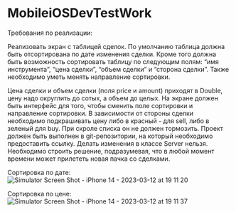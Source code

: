 # MobileiOSDevTestWork

Требования по реализации:

Реализовать экран с таблицей сделок.
По умолчанию таблица должна быть отсортирована по дате изменения сделки.
Кроме того должна быть возможность сортировать таблицу по следующим полям: “имя инструмента”, “цена сделки”, “объем сделки” и “сторона сделки”.
Также необходимо уметь менять направление сортировки.

Цена сделки и объем сделки (поля price и amount) приходят в Double, цену надо округлить до сотых, а объем до целых.
На экране должен быть интерфейс для того, чтобы сменить поле сортировки и направление сортировки.
В зависимости от стороны сделки необходимо подкрашивать цену либо в красный - для sell, либо в зеленый для buy.
При скроле списка он не должен тормозить.
Проект должен быть выполнен в git-репозитории, на который необходимо предоставить ссылку.
Делать изменения в классе Server нельзя. Необходимо строить решение, подразумевая, что в любой момент времени может прилететь новая пачка со сделками.

Сортировка по дате:
![Simulator Screen Shot - iPhone 14 - 2023-03-12 at 19 11 20](https://user-images.githubusercontent.com/110349901/224559444-7b64eb2b-2759-41da-9bf9-7bc4c653007a.png)

Сортировка по цене:
![Simulator Screen Shot - iPhone 14 - 2023-03-12 at 19 11 37](https://user-images.githubusercontent.com/110349901/224559477-1d8817b9-8ee6-40b9-a7d3-85ab11f0e84b.png)
